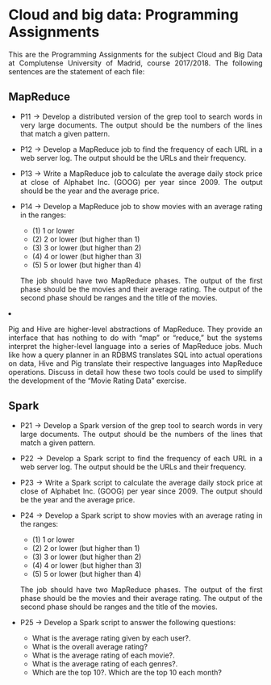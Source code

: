 # Cloud and big data: Programming Assignments

<p align="justify">This are the Programming Assignments for the subject Cloud and Big Data at Complutense University of Madrid, course 2017/2018. The following sentences are the statement of each file:</p>

<h2>MapReduce</h2>

<ul>
  <li><p align="justify">P11 -> Develop a distributed version of the grep tool to search words in very large documents. The output should be the numbers of the lines that match a given pattern.</p></li>
  <li><p align="justify">P12 -> Develop a MapReduce job to find the frequency of each URL in a web server log. The output should be the URLs and their frequency.</p></li>
  <li><p align="justify">P13 -> Write a MapReduce job to calculate the average daily stock price at close of Alphabet Inc. (GOOG) per year since 2009. The output should be the year and the average price.</p></li>
  <li><p align="justify">P14 -> Develop a MapReduce job to show movies with an average rating in the ranges:</p>
    <ul>
      <li>(1) 1 or lower</li>
      <li>(2) 2 or lower (but higher than 1)</li>
      <li>(3) 3 or lower (but higher than 2)</li>
      <li>(4) 4 or lower (but higher than 3)</li>
      <li>(5) 5 or lower (but higher than 4)</li>
    </ul>
  <p align="justify">The job should have two MapReduce phases. The output of the first phase should be the movies and their average rating. The output of the second phase should be ranges and the title of the movies.</p></li>
</ul>
  <li><p align="justify">Pig and Hive are higher-level abstractions of MapReduce. They provide an interface that has nothing to do with “map” or “reduce,” but the systems interpret the higher-level language into a series of MapReduce jobs. Much like how a query planner in an RDBMS translates SQL into actual operations on data, Hive and Pig translate their respective languages into MapReduce operations.
Discuss in detail how these two tools could be used to simplify the development of the “Movie Rating Data” exercise.</p></li>

<h2>Spark</h2>

<ul>
  <li><p align="justify">P21 -> Develop a Spark version of the grep tool to search words in very large documents. The output should be the numbers of the lines that match a given pattern.</p></li>
  <li><p align="justify">P22 -> Develop a Spark script to find the frequency of each URL in a web server log. The output should be the URLs and their frequency.</p></li>
  <li><p align="justify">P23 -> Write a Spark script to calculate the average daily stock price at close of Alphabet Inc. (GOOG) per year since 2009. The output should be the year and the average price. </p></li>
  <li><p align="justify">P24 -> Develop a Spark script to show movies with an average rating in the ranges:</p>
    <ul>
      <li>(1) 1 or lower</li>
      <li>(2) 2 or lower (but higher than 1)</li>
      <li>(3) 3 or lower (but higher than 2)</li>
      <li>(4) 4 or lower (but higher than 3)</li>
      <li>(5) 5 or lower (but higher than 4)</li>
    </ul>
  <p align="justify">The job should have two MapReduce phases. The output of the first phase should be the movies and their average rating. The output of the second phase should be ranges and the title of the movies.</p></li>
  <li><p align="justify">P25 -> Develop a Spark script to answer the following questions:
    <ul>
      <li>What is the average rating given by each user?.</li>  
      <li>What is the overall average rating?</li> 
      <li>What is the average rating of each movie?.</li> 
      <li>What is the average rating of each genres?.</li> 
      <li>Which are the top 10?. Which are the top 10 each month?</li> 
    </ul>
  </p></li>
  </ul>
</ul>
